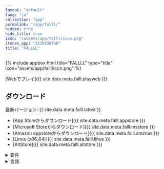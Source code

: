```yaml
---
layout: "default"
lang: "ja"
collection: "app"
permalink: "/app/falll/"
hidden: true
hide_title: true
icon: "/assets/app/falll/icon.png"
itunes_app: "1526930790"
title: "FALLLL"
---
```


{% include appbox.html title="FALLLL" type="title" icon="assets/app/falll/icon.png" %}

[Webでプレイ]({{ site.data.meta.falll.playweb }})

## ダウンロード

最新バージョン: {{ site.data.meta.falll.latest }}

- [App Storeからダウンロード]({{ site.data.meta.falll.appstore }})
- [Microsoft Storeからダウンロード]({{ site.data.meta.falll.msstore }})
- [Amazon appstoreからダウンロード]({{ site.data.meta.falll.amznas }})
- [Linux (x86_64)]({{ site.data.meta.falll.linux }})
- [AltStore]({{ site.data.meta.falll.altstore }})

<details>
  <summary>要件</summary>
  <ul>
    <li>iOS 12.0またはそれ以上</li>
    <li>iPadOS 12.0またはそれ以上</li>
    <li>macOS 10.13.0またはそれ以上</li>
    <li>tvOS 12.0またはそれ以上</li>
    <li>Windows 10 Version 10240.0またはそれ以上</li>
    <ul>
      <li>x86</li>
      <li>x64</li>
      <li>Arm</li>
      <li>Arm64</li>
    </ul>
    <li>Linux</li>
    <ul>
      <li>x64</li>
    </ul>
    <li>Android 9.0またはそれ以上</li>
  </ul>
</details>

<details>
  <summary>言語</summary>
  <ul>
    <li>英語</li>
    <li>日本語</li>
    <li>スペイン語</li>
  </ul>
</details>


